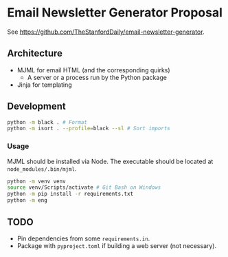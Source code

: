 # Email Newsletter Generator Proposal

See https://github.com/TheStanfordDaily/email-newsletter-generator.

## Architecture

- MJML for email HTML (and the corresponding quirks)
    - A server or a process run by the Python package
- Jinja for templating

## Development

```bash
python -m black . # Format
python -m isort . --profile=black --sl # Sort imports
```

### Usage

MJML should be installed via Node.
The executable should be located at `node_modules/.bin/mjml`.

```bash
python -m venv venv
source venv/Scripts/activate # Git Bash on Windows
python -m pip install -r requirements.txt
python -m eng
```

## TODO

- Pin dependencies from some `requirements.in`.
- Package with `pyproject.toml` if building a web server (not necessary).
